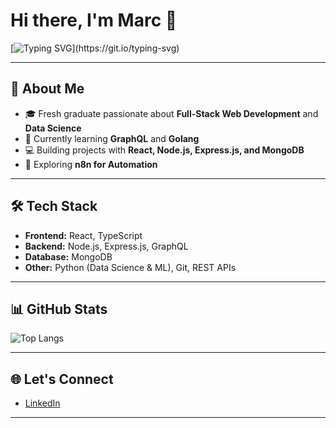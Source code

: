 # Hi there, I'm Marc 👋

[![Typing SVG](https://readme-typing-svg.herokuapp.com?size=24&color=36BCF7&vCenter=true&width=500&lines=Hello!;Kamusta!;안녕하세요!;こんにちは!;¡Hola!;Salut!;Ciao!)](https://git.io/typing-svg)

---

## 🚀 About Me
- 🎓 Fresh graduate passionate about **Full-Stack Web Development** and **Data Science**  
- 🌱 Currently learning **GraphQL** and **Golang**  
- 💻 Building projects with **React, Node.js, Express.js, and MongoDB**  
- 🤖 Exploring **n8n for Automation**  

---

## 🛠 Tech Stack
- **Frontend:** React, TypeScript  
- **Backend:** Node.js, Express.js, GraphQL  
- **Database:** MongoDB  
- **Other:** Python (Data Science & ML), Git, REST APIs  

---

## 📊 GitHub Stats
![Top Langs](https://github-readme-stats.vercel.app/api/top-langs/?username=Moonbeaam&layout=compact&theme=tokyonight)

---

## 🌐 Let's Connect
- [LinkedIn](https://www.linkedin.com/in/marc-agaceta/)

---
